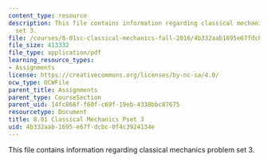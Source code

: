 ```yaml
---
content_type: resource
description: This file contains information regarding classical mechanics problem
  set 3.
file: /courses/8-01sc-classical-mechanics-fall-2016/4b332aab1695e67fdcbc0f4c3924134e_MIT8_01F16_pset3.pdf
file_size: 413332
file_type: application/pdf
learning_resource_types:
- Assignments
license: https://creativecommons.org/licenses/by-nc-sa/4.0/
ocw_type: OCWFile
parent_title: Assignments
parent_type: CourseSection
parent_uid: 14fc866f-f60f-c69f-19eb-4338bbc87675
resourcetype: Document
title: 8.01 Classical Mechanics Pset 3
uid: 4b332aab-1695-e67f-dcbc-0f4c3924134e
---
```

This file contains information regarding classical mechanics problem set 3.
